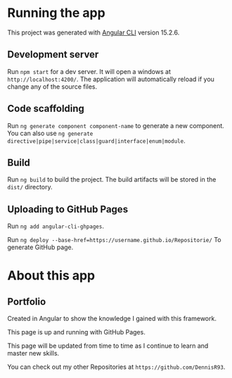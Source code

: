 # Running the app

This project was generated with [Angular CLI](https://github.com/angular/angular-cli) version 15.2.6.

## Development server

Run `npm start` for a dev server. It will open a windows at `http://localhost:4200/`. The application will automatically reload if you change any of the source files.

## Code scaffolding

Run `ng generate component component-name` to generate a new component. You can also use `ng generate directive|pipe|service|class|guard|interface|enum|module`.

## Build

Run `ng build` to build the project. The build artifacts will be stored in the `dist/` directory.

## Uploading to GitHub Pages

Run `ng add angular-cli-ghpages`.

Run `ng deploy --base-href=https://username.github.io/Repositorie/` To generate GitHub page.



# About this app

## Portfolio

Created in Angular to show the knowledge I gained with this framework.

This page is up and running with GitHub Pages.

This page will be updated from time to time as I continue to learn and master new skills.

You can check out my other Repositories at `https://github.com/DennisR93`.